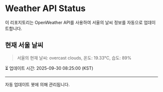 
# Weather API Status

이 리포지토리는 OpenWeather API를 사용하여 서울의 날씨 정보를 자동으로 업데이트합니다.

## 현재 서울 날씨
> 서울의 현재 날씨: overcast clouds, 온도: 19.33°C, 습도: 89%

⏳ 업데이트 시간: 2025-09-30 08:25:00 (KST)

---
자동 업데이트 봇에 의해 관리됩니다.
